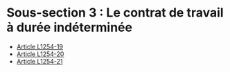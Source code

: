 # Sous-section 3 : Le contrat de travail à durée indéterminée &#13;
&#13;


* [Article L1254-19](./LEGIARTI000030436516.md)
* [Article L1254-20](./LEGIARTI000030436518.md)
* [Article L1254-21](./LEGIARTI000030436520.md)
